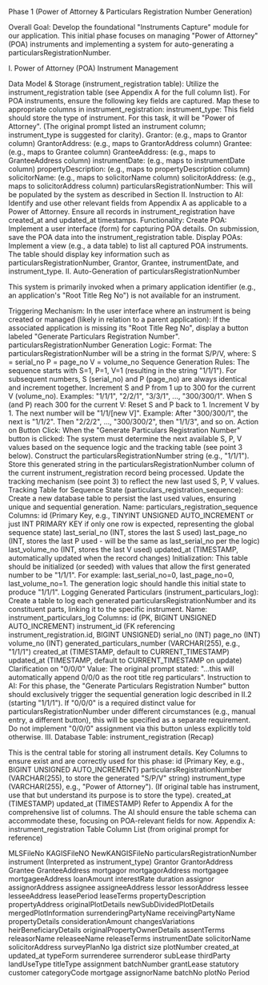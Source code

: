 Phase 1 (Power of Attorney & Particulars Registration Number Generation)

Overall Goal: Develop the foundational "Instruments Capture" module for our application. This initial phase focuses on managing "Power of Attorney" (POA) instruments and implementing a system for auto-generating a particularsRegistrationNumber.

I. Power of Attorney (POA) Instrument Management

Data Model & Storage (instrument_registration table):
Utilize the instrument_registration table (see Appendix A for the full column list).
For POA instruments, ensure the following key fields are captured. Map these to appropriate columns in instrument_registration:
instrument_type: This field should store the type of instrument. For this task, it will be "Power of Attorney". (The original prompt listed an instrument column; instrument_type is suggested for clarity).
Grantor: (e.g., maps to Grantor column)
GrantorAddress: (e.g., maps to GrantorAddress column)
Grantee: (e.g., maps to Grantee column)
GranteeAddress: (e.g., maps to GranteeAddress column)
instrumentDate: (e.g., maps to instrumentDate column)
propertyDescription: (e.g., maps to propertyDescription column)
solicitorName: (e.g., maps to solicitorName column)
solicitorAddress: (e.g., maps to solicitorAddress column)
particularsRegistrationNumber: This will be populated by the system as described in Section II.
Instruction to AI: Identify and use other relevant fields from Appendix A as applicable to a Power of Attorney.
Ensure all records in instrument_registration have created_at and updated_at timestamps.
Functionality:
Create POA:
Implement a user interface (form) for capturing POA details.
On submission, save the POA data into the instrument_registration table.
Display POAs:
Implement a view (e.g., a data table) to list all captured POA instruments.
The table should display key information such as particularsRegistrationNumber, Grantor, Grantee, instrumentDate, and instrument_type.
II. Auto-Generation of particularsRegistrationNumber

This system is primarily invoked when a primary application identifier (e.g., an application's "Root Title Reg No") is not available for an instrument.

Triggering Mechanism:
In the user interface where an instrument is being created or managed (likely in relation to a parent application):
If the associated application is missing its "Root Title Reg No", display a button labeled "Generate Particulars Registration Number".
particularsRegistrationNumber Generation Logic:
Format: The particularsRegistrationNumber will be a string in the format S/P/V, where:
S = serial_no
P = page_no
V = volume_no
Sequence Generation Rules:
The sequence starts with S=1, P=1, V=1 (resulting in the string "1/1/1").
For subsequent numbers, S (serial_no) and P (page_no) are always identical and increment together.
Increment S and P from 1 up to 300 for the current V (volume_no).
Examples: "1/1/1", "2/2/1", "3/3/1", ..., "300/300/1".
When S (and P) reach 300 for the current V:
Reset S and P back to 1.
Increment V by 1.
The next number will be "1/1/[new V]".
Example: After "300/300/1", the next is "1/1/2". Then "2/2/2", ..., "300/300/2", then "1/1/3", and so on.
Action on Button Click: When the "Generate Particulars Registration Number" button is clicked:
The system must determine the next available S, P, V values based on the sequence logic and the tracking table (see point 3 below).
Construct the particularsRegistrationNumber string (e.g., "1/1/1").
Store this generated string in the particularsRegistrationNumber column of the current instrument_registration record being processed.
Update the tracking mechanism (see point 3) to reflect the new last used S, P, V values.
Tracking Table for Sequence State (particulars_registration_sequence):
Create a new database table to persist the last used values, ensuring unique and sequential generation.
Name: particulars_registration_sequence
Columns:
id (Primary Key, e.g., TINYINT UNSIGNED AUTO_INCREMENT or just INT PRIMARY KEY if only one row is expected, representing the global sequence state)
last_serial_no (INT, stores the last S used)
last_page_no (INT, stores the last P used - will be the same as last_serial_no per the logic)
last_volume_no (INT, stores the last V used)
updated_at (TIMESTAMP, automatically updated when the record changes)
Initialization: This table should be initialized (or seeded) with values that allow the first generated number to be "1/1/1". For example: last_serial_no=0, last_page_no=0, last_volume_no=1. The generation logic should handle this initial state to produce "1/1/1".
Logging Generated Particulars (instrument_particulars_log):
Create a table to log each generated particularsRegistrationNumber and its constituent parts, linking it to the specific instrument.
Name: instrument_particulars_log
Columns:
id (PK, BIGINT UNSIGNED AUTO_INCREMENT)
instrument_id (FK referencing instrument_registration.id, BIGINT UNSIGNED)
serial_no (INT)
page_no (INT)
volume_no (INT)
generated_particulars_number (VARCHAR(255), e.g., "1/1/1")
created_at (TIMESTAMP, default to CURRENT_TIMESTAMP)
updated_at (TIMESTAMP, default to CURRENT_TIMESTAMP on update)
Clarification on "0/0/0" Value:
The original prompt stated: "...this will automatically append 0/0/0 as the root title reg particulars".
Instruction to AI: For this phase, the "Generate Particulars Registration Number" button should exclusively trigger the sequential generation logic described in II.2 (starting "1/1/1").
If "0/0/0" is a required distinct value for particularsRegistrationNumber under different circumstances (e.g., manual entry, a different button), this will be specified as a separate requirement. Do not implement "0/0/0" assignment via this button unless explicitly told otherwise.
III. Database Table: instrument_registration (Recap)

This is the central table for storing all instrument details.
Key Columns to ensure exist and are correctly used for this phase:
id (Primary Key, e.g., BIGINT UNSIGNED AUTO_INCREMENT)
particularsRegistrationNumber (VARCHAR(255), to store the generated "S/P/V" string)
instrument_type (VARCHAR(255), e.g., "Power of Attorney"). (If original table has instrument, use that but understand its purpose is to store the type).
created_at (TIMESTAMP)
updated_at (TIMESTAMP)
Refer to Appendix A for the comprehensive list of columns. The AI should ensure the table schema can accommodate these, focusing on POA-relevant fields for now.
Appendix A: instrument_registration Table Column List (from original prompt for reference)

MLSFileNo
KAGISFileNO
NewKANGISFileNo
particularsRegistrationNumber
instrument (Interpreted as instrument_type)
Grantor
GrantorAddress
Grantee
GranteeAddress
mortgagor
mortgagorAddress
mortgagee
mortgageeAddress
loanAmount
interestRate
duration
assignor
assignorAddress
assignee
assigneeAddress
lessor
lessorAddress
lessee
lesseeAddress
leasePeriod
leaseTerms
propertyDescription
propertyAddress
originalPlotDetails
newSubDividedPlotDetails
mergedPlotInformation
surrenderingPartyName
receivingPartyName
propertyDetails
considerationAmount
changesVariations
heirBeneficiaryDetails
originalPropertyOwnerDetails
assentTerms
releasorName
releaseeName
releaseTerms
instrumentDate
solicitorName
solicitorAddress
surveyPlanNo
lga
district
size
plotNumber
created_at
updated_at
typeForm
surrenderee
surrenderor
subLease
thirdParty
landUseType
titleType
assignment
batchNumber
grantLease
statutory
customer
categoryCode
mortgage
assignorName
batchNo
plotNo
Period

 